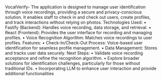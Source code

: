 VocalVerify- The application is designed to manage user identification through voice recordings, providing a secure and privacy-conscious solution. It enables staff to check in and check out users, create profiles, and track interactions without relying on photos.
Technologies Used:
•	Fastify (Backend): Handles voice recording, data storage, and retrieval.
•	React (Frontend): Provides the user interface for recording and managing profiles.
•	Voice Recognition Algorithm: Matches voice recordings to user profiles.
Features:
•	Check-In/Check-Out Process: Voice-based user identification for seamless profile management.
•	Data Management: Stores and tracks user data securely.
Next Steps:
•	Validate voice recording acceptance and refine the recognition algorithm.
•	Explore broader solutions for identification challenges, particularly for those without traditional IDs.
•	Incorporating LLM to enhance user interaction and provide additional functionalities
